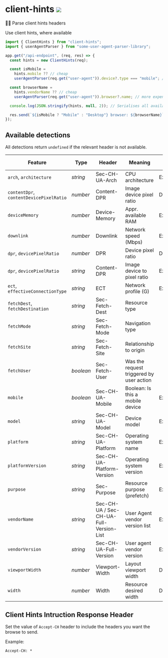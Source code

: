# client-hints [![](https://img.shields.io/npm/v/client-hints.svg?style=flat-square)](https://www.npmjs.com/package/client-hints)

🕵️‍♂️ Parse client hints headers

Use client hints, where available

```js
import { ClientHints } from "client-hints";
import { userAgentParser } from "some-user-agent-parser-library";

app.get("/api-endpoint", (req, res) => {
  const hints = new ClientHints(req);

  const isMobile =
    hints.mobile ?? // cheap
    userAgentParser(req.get("user-agent")).device?.type === "mobile"; // more expensive

  const browserName =
    hints.vendorName ?? // cheap
    userAgentParser(req.get("user-agent")).browser?.name; // more expensive

  console.log(JSON.stringify(hints, null, 2)); // Serialises all available hints

  res.send(`${isMobile ? "Mobile" : "Desktop"} browser: ${browserName}`);
});
```

## Available detections

All detections return `undefined` if the relevant header is not available.

| Feature                                 | Type      | Header                                  | Meaning                                  | Adoption level |
| --------------------------------------- | --------- | --------------------------------------- | ---------------------------------------- | -------------- |
| `arch`, `architecture`                  | _string_  | Sec-CH-UA-Arch                          | CPU architecture                         | Experimental   |
| `contentDpr`, `contentDevicePixelRatio` | _number_  | Content-DPR                             | Image device pixel ratio                 | Deprecated     |
| `deviceMemory`                          | _number_  | Device-Memory                           | Appr. available RAM                      | Experimental   |
| `downlink`                              | _number_  | Downlink                                | Network speed (Mbps)                     | Experimental   |
| `dpr`, `devicePixelRatio`               | _number_  | DPR                                     | Device pixel ratio                       | Deprecated     |
| `dpr`, `devicePixelRatio`               | _string_  | Content-DPR                             | Image device to pixel ratio              | Experimental   |
| `ect`, `effectiveConnectionType`        | _string_  | ECT                                     | Network profile (G)                      | Experimental   |
| `fetchDest`, `fetchDestination`         | _string_  | Sec-Fetch-Dest                          | Resource type                            |
| `fetchMode`                             | _string_  | Sec-Fetch-Mode                          | Navigation type                          |
| `fetchSite`                             | _string_  | Sec-Fetch-Site                          | Relationship to origin                   |
| `fetchUser`                             | _boolean_ | Sec-Fetch-User                          | Was the request triggered by user action |
| `mobile`                                | _boolean_ | Sec-CH-UA-Mobile                        | Boolean: Is this a mobile device         | Experimental   |
| `model`                                 | _string_  | Sec-CH-UA-Model                         | Device model                             | Experimental   |
| `platform`                              | _string_  | Sec-CH-UA-Platform                      | Operating system name                    | Experimental   |
| `platformVersion`                       | _string_  | Sec-CH-UA-Platform-Version              | Operating system version                 | Experimental   |
| `purpose`                               | _string_  | Sec-Purpose                             | Resource purpose (prefetch)              | Experimental   |
| `vendorName`                            | _string_  | Sec-CH-UA / Sec-CH-UA-Full-Version-List | User Agent vendor version list           | Experimental   |
| `vendorVersion`                         | _string_  | Sec-CH-UA-Full-Version                  | User agent vendor version                | Experimental   |
| `viewportWidth`                         | _number_  | Viewport-Width                          | Layout viewport width                    | Deprecated     |
| `width`                                 | _number_  | Width                                   | Resource desired width                   | Deprecated     |

## Client Hints Intruction Response Header

Set the value of `Accept-CH` header to include the headers you want the browse to send.

Example:

```plaintext
Accept-CH: *
```
